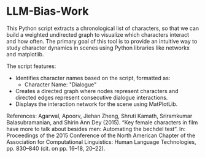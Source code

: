 # LLM-Bias-Work
This Python script extracts a chronological list of characters, so that we can build a weighted undirected graph to visualize which characters interact and how often. The primary goal of this tool is to provide an intuitive way to study character dynamics in scenes using Python libraries like networkx and matplotlib.

The script features:

* Identifies character names based on the script, formatted as:
  * Character Name: "Dialogue"
* Creates a directed graph where nodes represent characters and directed edges represent consecutive dialogue interactions.
* Displays the interaction network for the scene using MatPlotLib.

References: 
Agarwal, Apoorv, Jiehan Zheng, Shruti Kamath, Sriramkumar Balasubramanian, and Shirin Ann Dey (2015). “Key female characters in film have more to talk about besides men: Automating the bechdel test”. In: Proceedings of the 2015 Conference of the North American Chapter of the Association for Computational Linguistics: Human Language Technologies, pp. 830–840 (cit. on pp. 16–18, 20–22).
